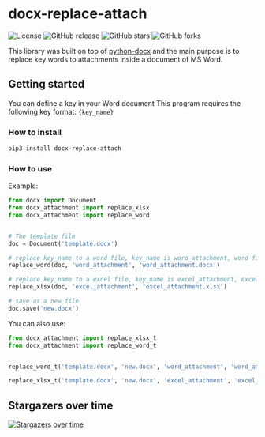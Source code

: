 # docx-replace-attach
![License](https://img.shields.io/github/license/mintya/docx-replace-attach)
![GitHub release](https://img.shields.io/github/release/mintya/docx-replace-attach)
![GitHub stars](https://img.shields.io/github/stars/mintya/docx-replace-attach)
![GitHub forks](https://img.shields.io/github/forks/mintya/docx-replace-attach)  

This library was built on top of [python-docx](https://python-docx.readthedocs.io/en/latest/index.html) and the main purpose is to replace key words to attachments inside a document of MS Word.  
## Getting started
You can define a key in your Word document This program requires the following key format: `{key_name}`
### How to install
```sh
pip3 install docx-replace-attach
```
### How to use
Example:
```py
from docx import Document
from docx_attachment import replace_xlsx
from docx_attachment import replace_word


# The template file
doc = Document('template.docx')

# replace key_name to a word file, key_name is word_attachment, word file is word_attachment.docx
replace_word(doc, 'word_attachment', 'word_attachment.docx')

# replace key_name to a excel file, key_name is excel_attachment, excel file is excel_attachment.xlsx
replace_xlsx(doc, 'excel_attachment', 'excel_attachment.xlsx')

# save as a new file
doc.save('new.docx')

```
You can also use:
```py
from docx_attachment import replace_xlsx_t
from docx_attachment import replace_word_t


replace_word_t('template.docx', 'new.docx', 'word_attachment', 'word_attachment.docx')

replace_xlsx_t('template.docx', 'new.docx', 'excel_attachment', 'excel_attachment.xlsx')

```
## Stargazers over time
[![Stargazers over time](https://starchart.cc/mintya/docx-replace-attach.svg?variant=adaptive)](https://starchart.cc/mintya/docx-replace-attach)
